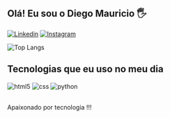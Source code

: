 ## Olá! Eu sou o Diego Mauricio 🖐️

[![Linkedin](https://img.shields.io/badge/LinkedIn-0077B5?style=for-the-badge&logo=linkedin&logoColor=white)](https://www.linkedin.com/in/diego-mauricio-27a64a2a5/)
[![Instagram](https://img.shields.io/badge/Instagram-E4405F?style=for-the-badge&logo=instagram&logoColor=white)](https://www.instagram.com/_diegosantos12/?next=%2F)

![Top Langs](https://github-readme-stats.vercel.app/api/top-langs/?username=DiegoJP29&hide_progress=true)

## Tecnologias que eu uso no meu dia

<div style="display: inline_block">
  <img align="center" alt="html5" src="https://img.shields.io/badge/HTML5-E34F26?style=for-the-badge&logo=html5&logoColor=white" />
  <img align="center" alt="css" src="https://img.shields.io/badge/CSS3-1572B6?style=for-the-badge&logo=css3&logoColor=white" />
  <img align="center" alt="python" src="https://img.shields.io/badge/Python-3776AB?style=for-the-badge&logo=python&logoColor=white" />
</div><br/>

Apaixonado por tecnologia !!!
